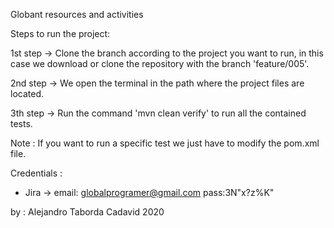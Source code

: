 Globant resources and activities

Steps to run the project:

1st step -> Clone the branch according to the project you want to run,
in this case we download or clone the repository with the branch 'feature/005'.

2nd step -> We open the terminal in the path where the project files are located.

3th step -> Run the command 'mvn clean verify' to run all the contained tests.

Note : If you want to run a specific test we just have to modify the pom.xml file.

Credentials :
* Jira -> email: globalprogramer@gmail.com pass:3N"x?z%K"

by : Alejandro Taborda Cadavid
2020
